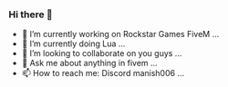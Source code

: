 ### Hi there 👋
- 🔭 I’m currently working on Rockstar Games FiveM ...
- 🌱 I’m currently doing Lua ...
- 👯 I’m looking to collaborate on you guys ...
- 💬 Ask me about anything in fivem ...
- 📫 How to reach me: Discord manish006 ...

<!--
**GODFTW/GODFTW** is a ✨ _special_ ✨ repository because its `README.md` (this file) appears on your GitHub profile.

Here are some ideas to get you started:

- 🔭 I’m currently working on Fivem Development ...
- 🌱 I’m currently doing Lua ...
- 👯 I’m looking to collaborate on you guys ...
- 💬 Ask me about anything in fivem ...
- 📫 How to reach me: Discord GOD FTW#8281 ...
-->
